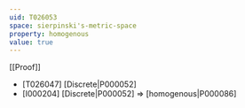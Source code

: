 ```yaml
---
uid: T026053
space: sierpinski's-metric-space
property: homogenous
value: true
---
```

[[Proof]]

* [T026047] [Discrete|P000052]
* [I000204] [Discrete|P000052] => [homogenous|P000086]

